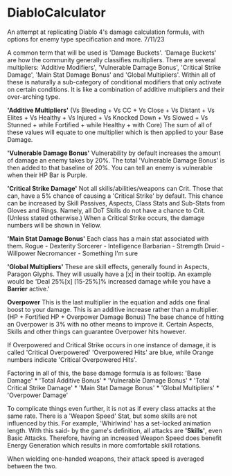 # DiabloCalculator
An attempt at replicating Diablo 4's damage calculation formula, with options for enemy type specification and more.
7/11/23

A common term that will be used is 'Damage Buckets'. 'Damage Buckets' are how the community generally classifies multipliers.
There are several multipliers: 'Additive Modifiers', 'Vulnerable Damage Bonus', 'Critical Strike Damage', 'Main Stat Damage Bonus' and 'Global Multipliers'.
Within all of these is naturally a sub-category of conditional modifiers that only activate on certain conditions.
It is like a combination of additive multipliers and their over-arching type.

**'Additive Multipliers'**
(Vs Bleeding + Vs CC + Vs Close + Vs Distant + Vs Elites + Vs Healthy + Vs Injured + Vs Knocked Down + Vs Slowed + Vs Stunned + while Fortified + while Healthy + with Core)
The sum of all of these values will equate to one multiplier which is then applied to your Base Damage.

**'Vulnerable Damage Bonus'**
Vulnerability by default increases the amount of damage an enemy takes by 20%. The total 'Vulnerable Damage Bonus' is then added to that baseline of 20%.
You can tell an enemy is vulnerable when their HP Bar is Purple.

**'Critical Strike Damage'**
Not all skills/abilities/weapons can Crit. Those that can, have a 5% chance of causing a 'Critical Strike' by default.
This chance can be increased by Skill Passives, Aspects, Class Stats and Sub-Stats from Gloves and Rings.
Namely, all DoT Skills do not have a chance to Crit. (Unless stated otherwise.)
When a Critical Strike occurs, the damage numbers will be shown in Yellow.

**'Main Stat Damage Bonus'**
Each class has a main stat associated with them.
Rogue - Dexterity
Sorcerer - Intelligence
Barbarian - Stremgth
Druid - Willpower
Necromancer - Something I'm sure

**'Global Multipliers'**
These are skill effects, generally found in Aspects, Paragon Glyphs. They will usually have a [x] in their tooltip.
An example would be 'Deal 25%[x] [15-25%]% increased damage while you have a **Barrier** active.'

**Overpower**
This is the last multiplier in the equation and adds one final boost to your damage.
This is an additive increase rather than a multiplier.
(HP + Fortified HP + Overpower Damage Bonus)
The base chance of hitting an Overpower is 3% with no other means to improve it.
Certain Aspects, Skills and other things can guarantee Overpower hits however.

If Overpowered and Critical Strike occurs in one instance of damage, it is called 'Critical Overpowered'
'Overpowered Hits' are blue, while Orange numbers indicate 'Critical Overpowered Hits'.

Factoring in all of this, the base damage formula is as follows:
'Base Damage' * 'Total Additive Bonus' * 'Vulnerable Damage Bonus' * 'Total Critical Strike Damage' * 'Main Stat Damage Bonus' * 'Global Multipliers' * 'Overpower Damage'


To complicate things even further, it is not as if every class attacks at the same rate.
There is a 'Weapon Speed' Stat, but some skills are not influenced by this.
For example, 'Whirlwind' has a set-locked animation length.
With this said- by the game's definition, all attacks are **'Skills'**, even Basic Attacks.
Therefore, having an increased Weapon Speed does benefit Energy Generation which results in more comfortable skill rotations.

When wielding one-handed weapons, their attack speed is averaged between the two.


